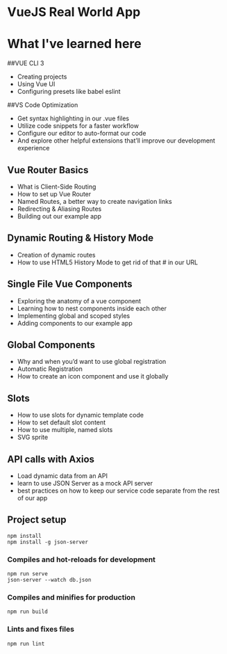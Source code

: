 # VueJS Real World App

# What I've learned here

##VUE CLI 3
- Creating projects
- Using Vue UI
- Configuring presets like babel  eslint

##VS Code Optimization
- Get syntax highlighting in our .vue files
- Utilize code snippets for a faster workflow
- Configure our editor to auto-format our code
- And explore other helpful extensions that’ll improve our development experience

## Vue Router Basics
- What is Client-Side Routing
- How to set up Vue Router
- Named Routes, a better way to create navigation links
- Redirecting & Aliasing Routes
- Building out our example app

## Dynamic Routing & History Mode
- Creation of dynamic routes
- How to use HTML5 History Mode to get rid of that # in our URL

## Single File Vue Components
- Exploring the anatomy of a vue component
- Learning how to nest components inside each other
- Implementing global and scoped styles
- Adding components to our example app

## Global Components
- Why and when you’d want to use global registration
- Automatic Registration
- How to create an icon component and use it globally

## Slots
- How to use slots for dynamic template code
- How to set default slot content
- How to use multiple, named slots
- SVG sprite

## API calls with Axios
- Load dynamic data from an API
- learn to use JSON Server as a mock API server
- best practices on how to keep our service code separate from the rest of our app

## Project setup
```
npm install
npm install -g json-server
```

### Compiles and hot-reloads for development
```
npm run serve
json-server --watch db.json
```

### Compiles and minifies for production
```
npm run build
```

### Lints and fixes files
```
npm run lint
```

